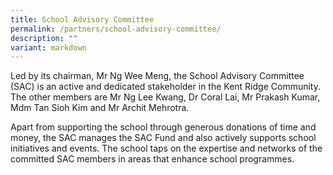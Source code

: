 ```yaml
---
title: School Advisory Committee
permalink: /partners/school-advisory-committee/
description: ""
variant: markdown
---
```

Led by its chairman, Mr Ng Wee Meng, the School Advisory Committee (SAC) is an active and dedicated stakeholder in the Kent Ridge Community. The other members are Mr Ng Lee Kwang, Dr Coral Lai, Mr Prakash Kumar, Mdm Tan Sioh Kim and Mr Archit Mehrotra. 

Apart from supporting the school through generous donations of time and money, the SAC manages the SAC Fund and also actively supports school initiatives and events. The school taps on the expertise and networks of the committed SAC members in areas that enhance school programmes.